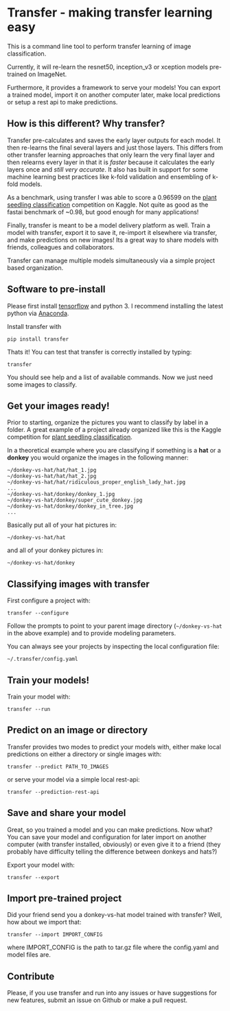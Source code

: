 # Transfer - making transfer learning easy

This is a command line tool to perform transfer learning of image classification.

Currently, it will re-learn the resnet50, inception_v3 or xception models pre-trained on ImageNet.

Furthermore, it provides a framework to serve your models!  You can export a trained model, import it on another computer later, make local predictions or setup a rest api to make predictions.

## How is this different?  Why transfer?

Transfer pre-calculates and saves the early layer outputs for each model.  It then re-learns the final several layers and just those layers.  This differs from other transfer learning approaches that only learn the very final layer and then relearns every layer in that it is *faster* because it calculates the early layers once and *still very accurate*.  It also has built in support for some machine learning best practices like k-fold validation and ensembling of k-fold models.

As a benchmark, using transfer I was able to score a 0.96599 on the [plant seedling classification](https://www.kaggle.com/c/plant-seedlings-classification) competition on Kaggle.  Not quite as good as the fastai benchmark of ~0.98, but good enough for many applications!

Finally, transfer is meant to be a model delivery platform as well.  Train a model with transfer, export it to save it, re-import it elsewhere via transfer, and make predictions on new images!  Its a great way to share models with friends, colleagues and collaborators.

Transfer can manage multiple models simultaneously via a simple project based organization.

## Software to pre-install

Please first install [tensorflow](https://www.tensorflow.org/install/) and python 3.  I recommend installing the latest python via [Anaconda](https://anaconda.org/anaconda/python).

Install transfer with

`pip install transfer`

Thats it!  You can test that transfer is correctly installed by typing:

`transfer`

You should see help and a list of available commands.  Now we just need some images to classify.

## Get your images ready!

Prior to starting, organize the pictures you want to classify by label in a folder.  A great example of a project already organized like this is the Kaggle competition for [plant seedling classification](https://www.kaggle.com/c/plant-seedlings-classification).

In a theoretical example where you are classifying if something is a **hat** or a **donkey** you would organize the images in the following manner:

```
~/donkey-vs-hat/hat/hat_1.jpg
~/donkey-vs-hat/hat/hat_2.jpg
~/donkey-vs-hat/hat/ridiculous_proper_english_lady_hat.jpg
...
~/donkey-vs-hat/donkey/donkey_1.jpg
~/donkey-vs-hat/donkey/super_cute_donkey.jpg
~/donkey-vs-hat/donkey/donkey_in_tree.jpg
...
```

Basically put all of your hat pictures in:

`~/donkey-vs-hat/hat`

and all of your donkey pictures in:

`~/donkey-vs-hat/donkey`

## Classifying images with transfer

First configure a project with:

`transfer --configure`

Follow the prompts to point to your parent image directory (`~/donkey-vs-hat` in the above example) and to provide modeling parameters.

You can always see your projects by inspecting the local configuration file:

`~/.transfer/config.yaml`

## Train your models!

Train your model with:

`transfer --run`

## Predict on an image or directory

Transfer provides two modes to predict your models with, either make local predictions on either a directory or single images with:

`transfer --predict PATH_TO_IMAGES`

or serve your model via a simple local rest-api:

`transfer --prediction-rest-api`

## Save and share your model

Great, so you trained a model and you can make predictions.  Now what?  You can save your model and configuration for later import on another computer (with transfer installed, obviously) or even give it to a friend (they probably have difficulty telling the difference between donkeys and hats?)

Export your model with:

`transfer --export`

## Import pre-trained project

Did your friend send you a donkey-vs-hat model trained with transfer?  Well, how about we import that:

`transfer --import IMPORT_CONFIG`

where IMPORT_CONFIG is the path to tar.gz file where the config.yaml and model files are.

## Contribute

Please, if you use transfer and run into any issues or have suggestions for new features, submit an issue on Github or make a pull request.
